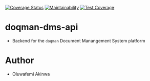 
[![Coverage Status](https://coveralls.io/repos/github/KaiserPhemi/doqman-dms-api/badge.svg?branch=master)](https://coveralls.io/github/KaiserPhemi/doqman-dms-api?branch=master)
[![Maintainability](https://api.codeclimate.com/v1/badges/db53d334ab5bf2f6a6f7/maintainability)](https://codeclimate.com/github/KaiserPhemi/doqman-dms-api/maintainability)
[![Test Coverage](https://api.codeclimate.com/v1/badges/db53d334ab5bf2f6a6f7/test_coverage)](https://codeclimate.com/github/KaiserPhemi/doqman-dms-api/test_coverage)

# doqman-dms-api
- Backend for the `doqman` Document Manangement System platform

# Author
- Oluwafemi Akinwa